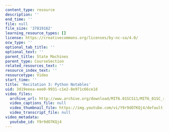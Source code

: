 ```yaml
---
content_type: resource
description: ''
end_time: ''
file: null
file_size: '37819162'
learning_resource_types: []
license: https://creativecommons.org/licenses/by-nc-sa/4.0/
ocw_type: ''
optional_tab_title: ''
optional_text: ''
parent_title: State Machines
parent_type: CourseSection
related_resources_text: ''
resource_index_text: ''
resourcetype: Video
start_time: ''
title: 'Recitation 3: Python Notables'
uid: 3d19eeea-eee0-9931-c1e2-8e971c66ce1d
video_files:
  archive_url: http://www.archive.org/download/MIT6.01SCS11/MIT6_01SC_rec3_300k.mp4
  video_captions_file: null
  video_thumbnail_file: https://img.youtube.com/vi/Y9r9dO7KQj4/default.jpg
  video_transcript_file: null
video_metadata:
  youtube_id: Y9r9dO7KQj4
---
```


